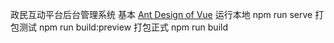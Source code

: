 
政民互动平台后台管理系统
基本  <a href="https://vuecomponent.github.io/ant-design-vue/docs/vue/introduce-cn/" target="_blank">Ant Design of Vue</a>
运行本地 npm run serve
打包测试 npm run build:preview
打包正式 npm run build